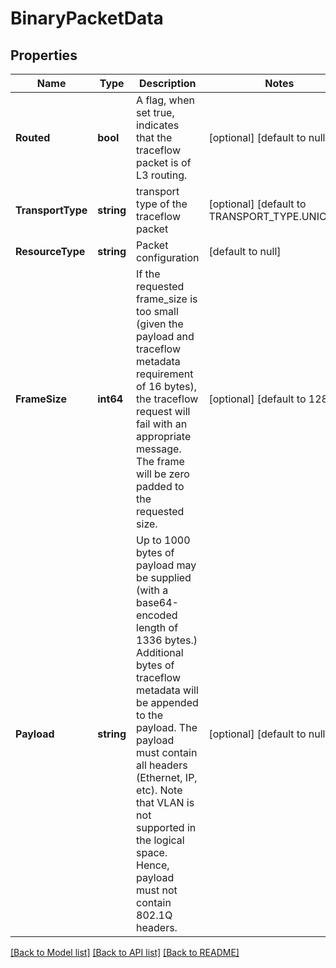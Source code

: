 # BinaryPacketData

## Properties
Name | Type | Description | Notes
------------ | ------------- | ------------- | -------------
**Routed** | **bool** | A flag, when set true, indicates that the traceflow packet is of L3 routing. | [optional] [default to null]
**TransportType** | **string** | transport type of the traceflow packet | [optional] [default to TRANSPORT_TYPE.UNICAST]
**ResourceType** | **string** | Packet configuration | [default to null]
**FrameSize** | **int64** | If the requested frame_size is too small (given the payload and traceflow metadata requirement of 16 bytes), the traceflow request will fail with an appropriate message.  The frame will be zero padded to the requested size. | [optional] [default to 128]
**Payload** | **string** | Up to 1000 bytes of payload may be supplied (with a base64-encoded length of 1336 bytes.) Additional bytes of traceflow metadata will be appended to the payload. The payload must contain all headers (Ethernet, IP, etc). Note that VLAN is not supported in the logical space. Hence, payload must not contain 802.1Q headers. | [optional] [default to null]

[[Back to Model list]](../README.md#documentation-for-models) [[Back to API list]](../README.md#documentation-for-api-endpoints) [[Back to README]](../README.md)

